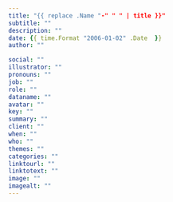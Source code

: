 ```yaml
---
title: "{{ replace .Name "-" " " | title }}"
subtitle: ""
description: ""
date: {{ time.Format "2006-01-02" .Date  }}
author: ""

social: ""
illustrator: ""
pronouns: ""
job: ""
role: ""
dataname: ""
avatar: ""
key: ""
summary: ""
client: ""
when: ""
who: ""
themes: ""
categories: ""
linktourl: ""
linktotext: ""
image: ""
imagealt: ""
---
```

